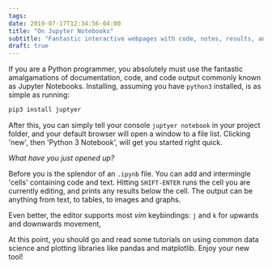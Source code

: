 ```yaml
---
tags:
date: 2019-07-17T12:34:56-04:00
title: "On Jupyter Notebooks"
subtitle: "Fantastic interactive webpages with code, notes, results, and images."
draft: true
---
```


If you are a Python programmer, you absolutely must use the fantastic
amalgamations of documentation, code, and code output commonly known as Jupyter
Notebooks. Installing, assuming you have `python3` installed, is as simple as
running:

```sh
pip3 install juptyer
```

After this, you can simply tell your console `juptyer notebook` in your project
folder, and your default browser will open a window to a file list. Clicking
'new', then 'Python 3 Notebook', will get you started right quick.

*What have you just opened up?*

Before you is the splendor of an `.ipynb` file. You can add and intermingle
'cells' containing code and text. Hitting `SHIFT-ENTER` runs the cell you are
currently editing, and prints any results below the cell. The output can be
anything from text, to tables, to images and graphs.

Even better, the editor supports most *vim* keybindings: `j` and `k` for upwards
and downwards movement, 

At this point, you should go and read some tutorials on using common data
science and plotting libraries like pandas and matplotlib. Enjoy your new tool!

